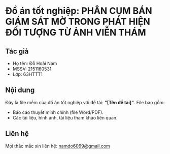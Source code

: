 # Đồ án tốt nghiệp: PHÂN CỤM BÁN GIÁM SÁT MỜ TRONG PHÁT HIỆN ĐỐI TƯỢNG TỪ ẢNH VIỄN THÁM

## Tác giả
- Họ tên: Đỗ Hoài Nam
- MSSV: 2151160531
- Lớp: 63HTTT1

## Nội dung
Đây là file mềm của đồ án tốt nghiệp với đề tài: **"[Tên đề tài]"**. File bao gồm:
- Báo cáo thuyết minh chính (file Word/PDF).
- Các tài liệu, hình ảnh, tài liệu tham khảo liên quan.

## Liên hệ
Mọi thắc mắc xin liên hệ: namdo6069@gmail.com
